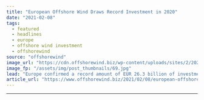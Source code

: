 ```yaml
---
title: "European Offshore Wind Draws Record Investment in 2020"
date: "2021-02-08"
tags: 
  - featured
  - headlines
  - europe
  - offshore wind investment
  - offshorewind
source: "offshorewind"
image_url: "https://cdn.offshorewind.biz/wp-content/uploads/sites/2/2021/02/08125004/European-Offshore-Wind-Draws-Record-Investment-in-2020.jpg"
image_fp: "/assets/img/post_thumbnails/69.jpg"
lead: "Europe confirmed a record amount of EUR 26.3 billion of investments in 2020 that"
article_url: "https://www.offshorewind.biz/2021/02/08/european-offshore-wind-draws-record-investment-in-2020/"
---
```


---
